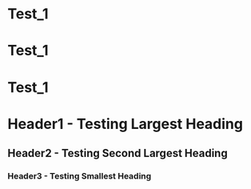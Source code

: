 # Test_1
# Test_1
# Test_1

# Header1 - Testing Largest  Heading
## Header2 - Testing Second Largest Heading
### Header3 - Testing Smallest Heading

